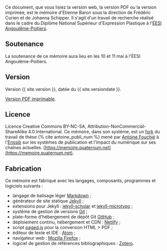 Ce document, que vous lisiez la version web, la version PDF ou la version imprimée, est le mémoire d'Etienne Baron sous la direction de Frédéric Curien et de Johanna Schipper.
Il s'agit d'un travail de recherche réalisé dans le cadre du Diplôme National Supérieur d'Expression Plastique à l'[ÉESI Angoulême-Poitiers](https://www.eesi.eu/site/index.php).

## Soutenance
La soutenance de ce mémoire aura lieu en les 10 et 11 mai à l'ÉESI Angoulême-Poitiers.

## Version
Version {{ site.version }}, datée du {{ site.versiondate }}.

[Version PDF imprimable](/telechargement/baron-etienne-bifurcation-carnet-de-recherche-cc-by-nc-sa.pdf).


## Licence
Licence Creative Commons BY-NC-SA, Attribution-NonCommercial-ShareAlike 4.0 International.
Ce mémoire, dans son système, est un [fork](https://fr.wikipedia.org/wiki/Fork_(d%C3%A9veloppement_logiciel)) du travail de thèse {% cite antoine_publi_num %} mené par [Antoine Fouchié](https://www.quaternum.net/) à l'[Enssib](http://www.enssib.fr/) sur les systèmes de publication et l'impact du numérique sur ses chaînes actuelles.
[https://memoire.quaternum.net](https://memoire.quaternum.net).

## Fabrication
Ce mémoire est fabriqué avec les langages, composants, programmes et logiciels suivants :

* langage de balisage léger [Markdown](https://commonmark.org/) ;
* générateur de site statique [Jekyll](https://jekyllrb.com/) ;
* extensions pour Jekyll : [jekyll-scholar](https://github.com/inukshuk/jekyll-scholar) et [jekyll-microtypo](https://github.com/borisschapira/jekyll-microtypo/) ;
* système de gestion de versions [Git](https://git-scm.com/) ;
* plate-forme d'hébergement de dépôt Git [GitHub](https://github.com/) ;
* déploiement continu, hébergement et CDN : [Netlify](https://www.netlify.com/) ;
* script [paged.js](https://gitlab.pagedmedia.org/tools/pagedjs) pour la conversion HTML > PDF ;
* éditeur de texte et IDE : [Atom](https://atom.io/) ;
* navigateur web : [Mozilla Firefox](https://www.mozilla.org/fr/firefox/) ;
* logiciel de gestion de références bibliographiques : [Zotero](https://www.zotero.org/).
